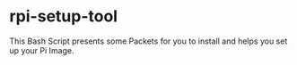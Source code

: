 # rpi-setup-tool
This Bash Script presents some Packets for you to install and helps you set up your Pi Image.
